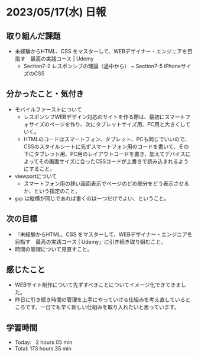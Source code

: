# 2023/05/17(水) 日報
## 取り組んだ課題
- 未経験からHTML、CSS をマスターして、WEBデザイナー・エンジニアを目指す　最高の実践コース | Udemy
  - Section7-2 レスポンシブの理論（途中から）  ~ Section7-5 iPhoneサイズのCSS 

## 分かったこと・気付き
- モバイルファーストについて
  - レスポンシブWEBデザイン対応のサイトを作る際は、最初にスマートフォサイズのページを作り、次にタブレットサイズ用、PC用と大きくしていく。
  - HTMLのコードはスマートフォン、タブレット、PCも同じでいいので、CSSのスタイルシートに先ずスマートフォン用のコードを書いて、その下にタブレット用、PC用のレイアウトコードを書き、加えてデバイスによってその画面サイズに合ったCSSコードが上書きで読み込まれるようにすること。
- viewportについて
  - スマートフォン用の狭い画面表示でページのどの部分をどう表示させるか、という指定のこと。
- `gap` は縦横が同じであれば書くのは一つだけでよい、ということ。

## 次の目標
- 『未経験からHTML、CSS をマスターして、WEBデザイナー・エンジニアを目指す　最高の実践コース | Udemy』に引き続き取り組むこと。
- 時間の管理について見直すこと。

## 感じたこと
- WEBサイト制作について先ずすべきことについてイメージ化できてきました。
- 昨日に引き続き時間の管理を上手にやっていける仕組みを考え直しているところです。一日でも早く新しい仕組みを取り入れたいと思っています。

## 学習時間
- Today:&nbsp;&nbsp; 2 hours 05 min
- Total: 173 hours 35 min
